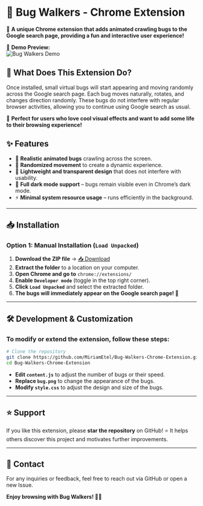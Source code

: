 # 🐞 Bug Walkers - Chrome Extension
📌 **A unique Chrome extension that adds animated crawling bugs to the Google search page, providing a fun and interactive user experience!**

🎥 **Demo Preview:**  
![Bug Walkers Demo](https://github.com/MiriamEtel/Bug-Walkers-Chrome-Extension/raw/main/demo.gif)


## 🧐 What Does This Extension Do?
Once installed, small virtual bugs will start appearing and moving randomly across the Google search page. Each bug moves naturally, rotates, and changes direction randomly. These bugs do not interfere with regular browser activities, allowing you to continue using Google search as usual.

🔹 **Perfect for users who love cool visual effects and want to add some life to their browsing experience!**

## ✨ Features
- 🦗 **Realistic animated bugs** crawling across the screen.
- 🔄 **Randomized movement** to create a dynamic experience.
- 🎨 **Lightweight and transparent design** that does not interfere with usability.
- 🌙 **Full dark mode support** – bugs remain visible even in Chrome’s dark mode.
- ⚡ **Minimal system resource usage** – runs efficiently in the background.

---

## 📥 Installation
### **Option 1: Manual Installation (`Load Unpacked`)**
1. **Download the ZIP file** → [📥 Download](https://github.com/MiriamEtel/Bug-Walkers-Chrome-Extension/archive/refs/heads/main.zip)
2. **Extract the folder** to a location on your computer.
3. **Open Chrome and go to** `chrome://extensions/`
4. **Enable `Developer mode`** (toggle in the top right corner).
5. **Click `Load Unpacked`** and select the extracted folder.
6. **The bugs will immediately appear on the Google search page! 🐞**

---

## 🛠️ Development & Customization
### **To modify or extend the extension, follow these steps:**
```bash
# Clone the repository
git clone https://github.com/MiriamEtel/Bug-Walkers-Chrome-Extension.git
cd Bug-Walkers-Chrome-Extension
```
- **Edit `content.js`** to adjust the number of bugs or their speed.
- **Replace `bug.png`** to change the appearance of the bugs.
- **Modify `style.css`** to adjust the design and size of the bugs.

---

## ⭐ Support
If you like this extension, please **star the repository** on GitHub! ⭐ It helps others discover this project and motivates further improvements.

---

## 📧 Contact
For any inquiries or feedback, feel free to reach out via GitHub or open a new Issue.

**Enjoy browsing with Bug Walkers! 🐞🚀**

